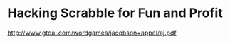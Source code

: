 Hacking Scrabble for Fun and Profit
=============================================
http://www.gtoal.com/wordgames/jacobson+appel/aj.pdf
